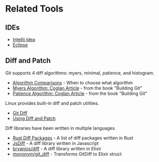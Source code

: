 # Related Tools

## IDEs

- [Intellij Idea][ii]
- [Eclipse][ec]

[ii]: https://www.jetbrains.com/help/idea/refactoring-source-code.html
[ec]: https://www.baeldung.com/eclipse-refactoring

## Diff and Patch

Git supports 4 diff algorithms: myers, minimal, patience, and histogram.

- [Algorithm Comparisons][algocomp] - When to choose what algorithm
- [Myers Algorithm: Coglan Article][mycoglan] - from the book "Building Git"
- [Patience Algorithm: Coglan Article][pacoglan] - from the book "Building Git"

Linux provides built-in diff and patch utilities.

- [Git Diff][gd]
- [Using Diff and Patch][dp]

Diff libraries have been written in multiple languages.

- [Rust Diff Packages][rustdiff] - A list of diff packages written in Rust
- [JsDiff][jsdiff] - A diff library written in Javascript
- [bryanjos/diff][diff] - A diff library written in Elixir
- [mononym/git_diff][mgd] - Transforms GitDiff to Elixir struct

[gd]: https://git-scm.com/docs/git-diff
[dp]: https://acloudguru.com/blog/engineering/introduction-using-diff-and-patch
[mgd]: https://github.com/mononym/git_diff
[diff]: https://github.com/bryanjos/diff
[jsdiff]: https://www.npmjs.com/package/diff
[rustdiff]: https://crates.io/keywords/diff
[mycoglan]: https://blog.jcoglan.com/2017/02/12/the-myers-diff-algorithm-part-1/
[pacoglan]: https://blog.jcoglan.com/2017/09/19/the-patience-diff-algorithm
[algocomp]: https://luppeng.wordpress.com/2020/10/10/when-to-use-each-of-the-git-diff-algorithms/

